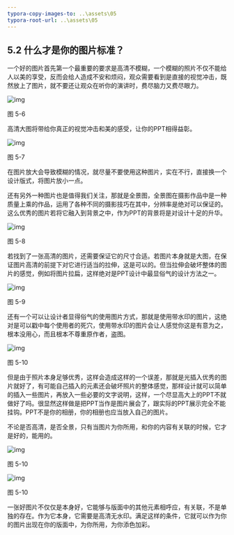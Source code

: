 ```yaml
---
typora-copy-images-to: ..\assets\05
typora-root-url: ..\assets\05
---
```


## **5.2**  **什么才是你的图片标准？**

一个好的图片首先第一个最重要的要求是高清不模糊，一个模糊的照片不仅不能给人以美的享受，反而会给人造成不安和烦闷，观众需要看到是直接的视觉冲击，既然放上了图片，就不要还让观众在听你的演讲时，费尽脑力又费尽眼力。

![img](/../../第五章美轮美奂.files/image006.jpg)

图 5-6

高清大图将带给你真正的视觉冲击和美的感受，让你的PPT相得益彰。

![img](/../../第五章美轮美奂.files/image007.jpg)

图 5-7

在图片放大会导致模糊的情况，就尽量不要使用这种图片，实在不行，直接换一个设计版式，将图片放小一点。

还有另外一种图片也是值得我们关注，那就是全景图，全景图在摄影作品中是一种质量上乘的作品，运用了各种不同的摄影技巧在其中，分辨率是绝对可以保证的。这么优秀的图片若将它融入到背景之中，作为PPT的背景将是对设计十足的升华。

![img](/../../第五章美轮美奂.files/image008.jpg)

图 5-8

若找到了一张高清的图片，还需要保证它的尺寸合适。若图片本身就是大图，在保证图片高清的前提下对它进行适当的拉伸，这是可以的。但当拉伸会破坏整体的图片的感觉，例如将图片拉扁，这样绝对是PPT设计中最显俗气的设计方法之一。

![img](/../../第五章美轮美奂.files/image009.jpg)

图 5-9

还有一个可以让设计者显得俗气的使用图片方式，那就是使用带水印的图片，这绝对是可以戳中每个使用者的死穴，使用带水印的图片会让人感觉你这是有意为之，根本没用心，而且根本不尊重原作者，盗图。

![img](/../../第五章美轮美奂.files/image010.jpg)

图 5-10

但是由于照片本身足够优秀，这样会造成这样的一个误差，那就是光插入优秀的图片就好了，有可能自己插入的元素还会破坏照片的整体感觉，那样设计就可以简单的插入一些图片，再放入一些必要的文字说明，这样，一个尽显高大上的PPT不就做好了吗。很显然这样做是把PPT当作是图片展会了，跟实际的PPT展示完全不能挂钩。PPT不是你的相册，你的相册也应当放入自己的图片。

不论是否高清，是否全景，只有当图片为你所用，和你的内容有关联的时候，它才是好的，能用的。

![img](/../../第五章美轮美奂.files/image011.jpg)

图 5-10

![img](/../../第五章美轮美奂.files/image012.jpg)

图 5-10

一张好图片不仅仅是本身好，它能够与版面中的其他元素相呼应，有关联，不是单独的存在。作为它本身，它需要是高清无水印。满足这样的条件，它就可以作为你的图片出现在你的版面中，为你所用，为你添色加彩。